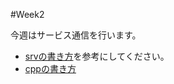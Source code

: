 #Week2

今週はサービス通信を行います。

- [srvの書き方](http://wiki.ros.org/ja/ROS/Tutorials/CreatingMsgAndSrv)を参考にしてください。
- [cppの書き方](http://wiki.ros.org/ja/ROS/Tutorials/WritingServiceClient%28c%2B%2B%29)

